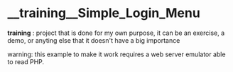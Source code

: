 # __training__Simple_Login_Menu
__training__ : project that is done for my own purpose, it can be an exercise, a demo, or anyting else that it doesn't have a big importance

warning: this example to make it work requires a web server emulator able to read PHP.
